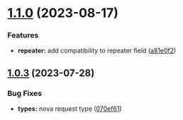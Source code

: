 # [1.1.0](https://github.com/squidlab-it/nova-vue3-helper/compare/v1.0.3...v1.1.0) (2023-08-17)


### Features

* **repeater:** add compatibility to repeater field ([a81e0f2](https://github.com/squidlab-it/nova-vue3-helper/commit/a81e0f2ac727acc0eecf4e0ecd8693a064227a16))

## [1.0.3](https://github.com/squidlab-it/nova-vue3-helper/compare/v1.0.2...v1.0.3) (2023-07-28)


### Bug Fixes

* **types:** nova request type ([070ef61](https://github.com/squidlab-it/nova-vue3-helper/commit/070ef61a70b345035b79909fa6e5110062616a59))
